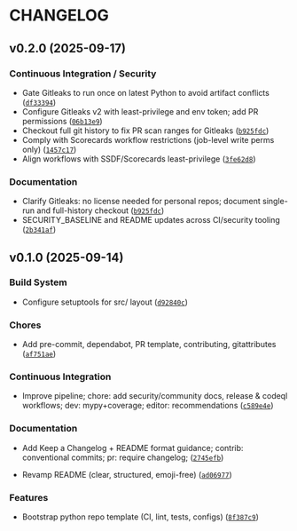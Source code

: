 # CHANGELOG

## v0.2.0 (2025-09-17)

### Continuous Integration / Security

- Gate Gitleaks to run once on latest Python to avoid artifact conflicts
  ([`df33394`](https://github.com/L23P/repo-template-python/commit/df33394))
- Configure Gitleaks v2 with least-privilege and env token; add PR permissions
  ([`06b13e9`](https://github.com/L23P/repo-template-python/commit/06b13e9))
- Checkout full git history to fix PR scan ranges for Gitleaks
  ([`b925fdc`](https://github.com/L23P/repo-template-python/commit/b925fdc))
- Comply with Scorecards workflow restrictions (job-level write perms only)
  ([`1457c17`](https://github.com/L23P/repo-template-python/commit/1457c17))
- Align workflows with SSDF/Scorecards least-privilege
  ([`3fe62d8`](https://github.com/L23P/repo-template-python/commit/3fe62d8))

### Documentation

- Clarify Gitleaks: no license needed for personal repos; document single-run and full-history checkout
  ([`b925fdc`](https://github.com/L23P/repo-template-python/commit/b925fdc))
- SECURITY_BASELINE and README updates across CI/security tooling
  ([`2b341af`](https://github.com/L23P/repo-template-python/commit/2b341af))

## v0.1.0 (2025-09-14)

### Build System

- Configure setuptools for src/ layout
  ([`d92840c`](https://github.com/L23P/repo-template-python/commit/d92840c38af75eaf7152e6f6f1e3d031cb21312a))

### Chores

- Add pre-commit, dependabot, PR template, contributing, gitattributes
  ([`af751ae`](https://github.com/L23P/repo-template-python/commit/af751ae32414ef5c97b065e2e0f646d9d70791e6))

### Continuous Integration

- Improve pipeline; chore: add security/community docs, release & codeql workflows; dev:
  mypy+coverage; editor: recommendations
  ([`c589e4e`](https://github.com/L23P/repo-template-python/commit/c589e4edabae3ad9791b31aa43c396b17f9783d0))

### Documentation

- Add Keep a Changelog + README format guidance; contrib: conventional commits; pr: require
  changelog;
  ([`2745efb`](https://github.com/L23P/repo-template-python/commit/2745efbe1357a4f26f96cd2293aa03be5464a83c))

- Revamp README (clear, structured, emoji-free)
  ([`ad06977`](https://github.com/L23P/repo-template-python/commit/ad0697716bb7d2887e96fb53891c4779c67fc003))

### Features

- Bootstrap python repo template (CI, lint, tests, configs)
  ([`8f387c9`](https://github.com/L23P/repo-template-python/commit/8f387c90c088a3666866b6783372261bfe03735b))
